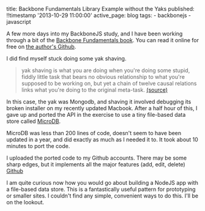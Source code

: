 title: Backbone Fundamentals Library Example without the Yaks
published: !!timestamp '2013-10-29 11:00:00'
active_page: blog
tags:
    - backbonejs
    - javascript

A few more days into my BackboneJS study, and I have been working through a bit of the [Backbone Fundamentals book](http://www.amazon.com/Developing-Backbone-js-Applications-Addy-Osmani/dp/1449328253). You can read it online for free on [the author's Github](https://github.com/addyosmani/backbone-fundamentals).

I did find myself stuck doing some yak shaving. 

> yak shaving is what you are doing when you're doing some stupid, fiddly little task that bears no obvious relationship to what you're supposed to be working on, but yet a chain of twelve causal relations links what you're doing to the original meta-task. [(source)](http://projects.csail.mit.edu/gsb/old-archive/gsb-archive/gsb2000-02-11.html)

In this case, the yak was Mongodb, and shaving it involved debugging its broken installer on my recently updated Macbook. After a half hour of this, I gave up and ported the API in the exercise to use a tiny file-based data store called [MicroDB](https://github.com/jtsage/nodejs-microdb).

MicroDB was less than 200 lines of code, doesn't seem to have been updated in a year, and did exactly as much as I needed it to. It took about 10 minutes to port the code. 

I uploaded the ported code to my Github accounts. There may be some sharp edges, but it implements all the major features (add, edit, delete) [Github](https://github.com/marcpare/backbone-fundamental-library-feweryaks)

I am quite curious now how you would go about building a NodeJS app with a file-based data store. This is a fantastically useful pattern for prototyping or smaller sites. I couldn't find any simple, convenient ways to do this. I'll be on the lookout. 
